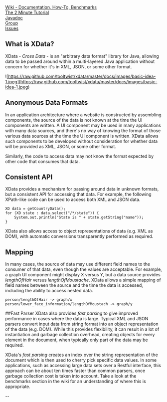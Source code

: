 [Wiki - Documentation, How-To, Benchmarks](https://github.com/tooltwist/xdata/wiki)  
[The 2 Minute Tutorial](https://github.com/tooltwist/xdata/wiki/2-minute-tutorial)  
[Javadoc](http://tooltwist.github.com/xdata/apidocs/index.html)  
[Group](https://groups.google.com/forum/?fromgroups#!forum/xdata-tooltwist)  
[Issues](https://github.com/tooltwist/xdata/issues)  

## What is XData?
XData - _Cross Data_ - is an "arbitrary data format" library for Java, allowing data to be passed around within a multi-layered Java application without concern for whether it's in XML, JSON, or some other format.

![https://raw.github.com/tooltwist/xdata/master/docs/images/basic-idea-1.jpeg](https://raw.github.com/tooltwist/xdata/master/docs/images/basic-idea-1.jpeg)

## Anonymous Data Formats
In an application architecture where a website is constructed by assembling components, the source of the data is not known at the time the UI components are written. A UI component may be used in many applications with many data sources, and there's no way of knowing the format of those various data sources at the time the UI component is written. XData allows such components to be developed without consideration for whether data will be provided as XML, JSON, or some other format.

Similarly, the code to access data may not know the format expected by other code that consumes that data.

## Consistent API
XData provides a mechanism for passing around data in unknown formats, but a consistent API for accessing that data. For example, the following XPath-like code can be used to access both XML and JSON data.

    XD data = getCountryData();
    for (XD state : data.select("/*/state")) {
        System.out.println("State is " + state.getString("name"));
    }

XData also allows access to object representations of data (e.g. XML as DOM), with automatic conversions transparently performed as required.

## Mapping
In many cases, the source of data may use different field names to the consumer of that data, even though the values are acceptable. For example, a graph UI component might display X versus Y, but a data source provides _lengthOfHair_ versus _lengthOfMoustache_. XData allows a simple mapping of field names between the source and the time the data is accessed, including the ability to access nested data.

    person/lengthOfHair -> graph/x
    person/lower_face_information/lengthOfMoustach -> graph/y


##Fast Parser
XData also provides _fast parsing_ to give improved performance in cases where the data is large. Typical XML and JSON parsers convert input data from string format into an object representation of the data (e.g. DOM). While this provides flexibility, it can result in a lot of instantiation and garbage collection overhead, creating objects for every element in the document, when typically only part of the data may be required.

XData's _fast parsing_ creates an index over the string representation of the document which is then used to cherry pick specific data values. In some applications, such as accessing large data sets over a Restful interface, this approach can be about ten times faster than common parsers, once garbage collection cost is taken into account. Take a look at the benchmarks section in the wiki for an understanding of where this is appropriate.


--
